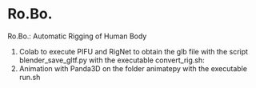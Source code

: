 # Ro.Bo.
Ro.Bo.: Automatic Rigging of Human Body
1) Colab to execute PIFU and RigNet to obtain the glb file with the script blender_save_gltf.py with the executable convert_rig.sh:
2) Animation with Panda3D on the folder animatepy with the executable run.sh
